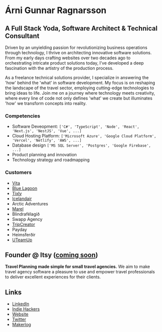 # Árni Gunnar Ragnarsson

## A Full Stack Yoda, Software Architect & Technical Consultant

Driven by an unyielding passion for revolutionizing business operations through technology, I thrive on architecting innovative software solutions. From my early days crafting websites over two decades ago to orchestrating intricate product solutions today, I've developed a deep fascination with the artistry of the production process.

As a freelance technical solutions provider, I specialize in answering the 'how' behind the 'what' in software development. My focus is on reshaping the landscape of the travel sector, employing cutting-edge technologies to bring ideas to life. Join me on a journey where technology meets creativity, where every line of code not only defines 'what' we create but illuminates 'how' we transform concepts into reality.

### Competencies

- Software Deveopment: ``['C#', 'TypeScript', 'Node', 'React', 'Next.js', 'NestJS', 'Vue', ...]``
- Cloud Hosting Platform:  ``['Microsoft Azure', 'Google Cloud Platform', 'Vercel', 'Netlify', 'AWS', ...]``
- Database design ``['MS SQL Server', 'Postgres', 'Google Firebase', ...]``
- Product planning and innovation
- Technology strategy and roadmapping

### Customers

- [Vita](https://github.com/vita-travel)
- [Blue Lagoon](https://github.com/bluelagoonltd)
- [Tixly](https://github.com/tix-ticketing)
- [Icelandair](https://github.com/icelandair)
- Arctic Adventures
- [Marel](https://github.com/marel)
- Blindrafélagið
- Swapp Agency
- [TripCreator](https://github.com/xperious)
- Payday
- Heimsferðir
- [UTeamUp](https://github.com/uteamup)

## Founder @ Itsy ([coming soon](https://www.itsy.so/))

**Travel Planning made simple for small travel agencies.** We aim to make travel agency software a pleasure to use and empower travel professionals to deliver excellent experiences for their clients.

## Links

- [LinkedIn](https://www.linkedin.com/in/arnigunnar)
- [Indie Hackers](https://www.indiehackers.com/arnigunnar)
- [Website](https://www.cloudconsulting.dev)
- [Twitter](https://twitter.com/arnigunnar)
- [Makerlog](https://getmakerlog.com/@arnigunnar)
